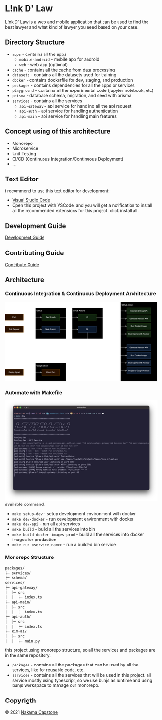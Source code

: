 # L!nk D' Law
L!nk D' Law is a web and mobile application that can be used to find the best lawyer and what kind of lawyer you need based on your case.

## Directory Structure
- `apps` - contains all the apps
    - `mobile-android` - mobile app for android
    - `web` - web app (optional)
- `cache` - contains all the cache from data processing
- `datasets` - contains all the datasets used for training
- `docker` - contains dockerfile for dev, staging, and production
- `packages` - contains dependencies for all the apps or services
- `playground` - contains all the experimental code (jupyter notebook, etc)
- `prisma` - database schema, migration, and seed with prisma
- `services` - contains all the services
    - `api-gateway` - api service for handling all the api request
    - `api-auth` - api service for handling authentication
    - `api-main` - api service for handling main features

## Concept using of this architecture
- Monorepo
- Microservice
- Unit Testing
- CI/CD (Continuous Integration/Continuous Deployment)
- ...

## Text Editor
i recommend to use this text editor for development:
- [Visual Studio Code](https://code.visualstudio.com/)
- Open this project with VSCode, and you will get a notification to install all the recommended extensions for this project. click install all.

## Development Guide
[Development Guide](DEVELOPMENT.md)

## Contributing Guide
[Contribute Guide](CONTRIBUTING.md)

## Architecture

### Continuous Integration & Continuous Deployment Architecture
![CICD](./assets/cicd.png)

### Automate with Makefile
![Makefile](./assets/makefile.png)
available command:
- `make setup-dev` - setup development environment with docker
- `make dev-docker` - run development environment with docker
- `make dev-api` - run all api services
- `make build` - build all the services into bin
- `make build-docker-images-prod` - build all the services into docker images for production
- `make run <service_name>` - run a builded bin service

### Monorepo Structure
```
packages/
├─ services/
├─ schema/
services/
├─ api-gateway/
│  ├─ src
|  |  ├─ index.ts
├─ api-main/
│  ├─ src
|  |  ├─ index.ts
├─ api-auth/
│  ├─ src
|  |  ├─ index.ts
├─ kim-ai/
│  ├─ src
|  |  ├─ main.py
```
this project using monorepo structure, so all the services and packages are in the same repository.
- `packages` - contains all the packages that can be used by all the services, like for reusable code, etc.
- `services` - contains all the services that will be used in this project.
all service mostly using typescript, so we use bunjs as runtime and using bunjs workspace to manage our monorepo.

## Copyrigth
&copy; 2021 [Nakama Capstone](https://github.com/Nakama-Capstone)
